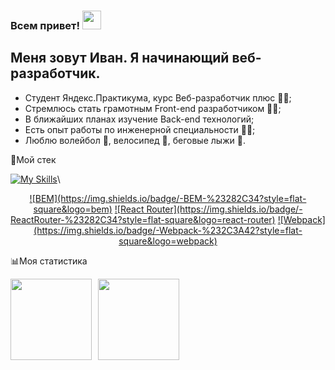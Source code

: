 ### Всем привет! <img src="https://raw.githubusercontent.com/MartinHeinz/MartinHeinz/master/wave.gif" width="30px">

## Меня зовут Иван. Я начинающий веб-разработчик.

  - Студент Яндекс.Практикума, курс Веб-разработчик плюс :man_student:;
  - Стремлюсь стать грамотным Front-end разработчиком 👨‍💻;
  - В ближайших планах изучение Back-end технологий;
  - Есть опыт работы по инженерной специальности :man_factory_worker:;
  - Люблю волейбол :volleyball:, велосипед :bicyclist:, беговые лыжи :ski:.

  
 
:toolbox:Мой стек 

[![My Skills](https://skillicons.dev/icons?i=vscode,html,css,js,react,redux,ts,git)](https://skillicons.dev)\
<div align="center">
<a href="">![BEM](https://img.shields.io/badge/-BEM-%23282C34?style=flat-square&logo=bem)</a>
<a href="">![React Router](https://img.shields.io/badge/-ReactRouter-%23282C34?style=flat-square&logo=react-router)</a>
<a href="">![Webpack](https://img.shields.io/badge/-Webpack-%232C3A42?style=flat-square&logo=webpack)</a>
 </div>


:bar_chart:Моя статистика 

<!-- ![languages](https://github-readme-stats.vercel.app/api/top-langs/?username=isvakulenko&bg_color=-45,0e1420,1e2430&count_private=true&border_radius=15&border_color=2e3440&layout=compact&card_width=250&hide_border=true&theme=nord&cache_seconds=1800)
[![isvakulenko github stats](https://github-readme-stats.vercel.app/api?username=isvakulenko&custom_title=GitHub%20Stats&count_private=true&show_icons=true&bg_color=-45,0e1420,262c38&icon_color=81A1C1&border_radius=15&border_color=2e3440&hide=stars&line_height=24&hide_border=true&theme=nord&cache_seconds=1800)](https://github.com/isvakulenko?tab=repositories) -->

<div>
<a href="https://github-readme-stats.vercel.app/api?username=isvakulenko&hide=contribs&show_icons=true">
  <img  align="left" height="130" style="margin-right: 10px" src="https://github-readme-stats.vercel.app/api?username=isvakulenko&hide=contribs&show_icons=true" />
</a>
<a href="https://github-readme-stats.vercel.app/api/top-langs/?username=isvakulenko&layout=compact">
  <img align="left" height="130" src="https://github-readme-stats.vercel.app/api/top-langs/?username=isvakulenko&layout=compact" />
</a>
</div>

<!--
**isvakulenko/isvakulenko** is a ✨ _special_ ✨ repository because its `README.md` (this file) appears on your GitHub profile.

Here are some ideas to get you started:

- 🔭 I’m currently working on ...
- 🌱 I’m currently learning ...
- 👯 I’m looking to collaborate on ...
- 🤔 I’m looking for help with ...
- 💬 Ask me about ...
- 📫 How to reach me: ...
- 😄 Pronouns: ...
- ⚡ Fun fact: ...
-->
